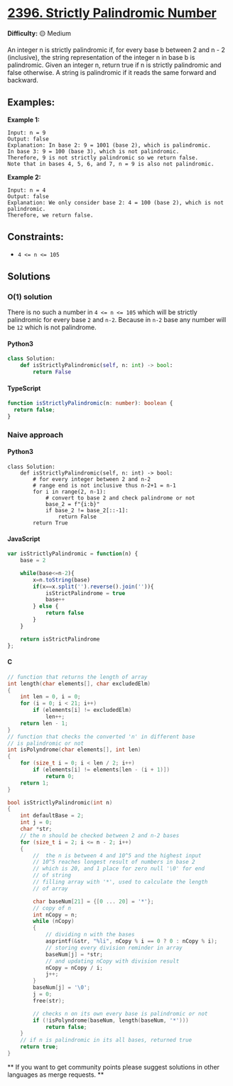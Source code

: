 # [2396. Strictly Palindromic Number](https://leetcode.com/problems/strictly-palindromic-number/)

**Difficulty:** :yellow_circle: Medium

An integer n is strictly palindromic if, for every base b between 2 and n - 2
(inclusive), the string representation of the integer n in base b is palindromic.
Given an integer n, return true if n is strictly palindromic and false otherwise.
A string is palindromic if it reads the same forward and backward.

## Examples:

**Example 1:**

```text
Input: n = 9
Output: false
Explanation: In base 2: 9 = 1001 (base 2), which is palindromic.
In base 3: 9 = 100 (base 3), which is not palindromic.
Therefore, 9 is not strictly palindromic so we return false.
Note that in bases 4, 5, 6, and 7, n = 9 is also not palindromic.
```

**Example 2:**

```text
Input: n = 4
Output: false
Explanation: We only consider base 2: 4 = 100 (base 2), which is not palindromic.
Therefore, we return false.
```

## Constraints:

- `4 <= n <= 105`

## Solutions

### O(1) solution
There is no such a number in `4 <= n <= 105` which will be strictly palindromic for every base `2` and `n-2`. Because in `n-2` base any number will be `12` which is not palindrome.

#### Python3

```python
class Solution:
    def isStrictlyPalindromic(self, n: int) -> bool:
        return False
```

#### TypeScript

```typescript
function isStrictlyPalindromic(n: number): boolean {
  return false;
}
```

### Naive approach

#### Python3
```python3
class Solution:
    def isStrictlyPalindromic(self, n: int) -> bool:
        # for every integer between 2 and n-2
        # range end is not inclusive thus n-2+1 = n-1
        for i in range(2, n-1):
            # convert to base 2 and check palindrome or not
            base_2 = f"{i:b}"
            if base_2 != base_2[::-1]:
                return False
        return True
```
#### JavaScript
```javascript
var isStrictlyPalindromic = function(n) {
    base = 2

    while(base<=n-2){
        x=n.toString(base)
        if(x==x.split('').reverse().join('')){
            isStrictPalindrome = true
            base++
        } else {
            return false
        }
    }

    return isStrictPalindrome
};
```

#### C
```c
// function that returns the length of array
int length(char elements[], char excludedElm)
{
    int len = 0, i = 0;
    for (i = 0; i < 21; i++)
        if (elements[i] != excludedElm)
            len++;
    return len - 1;
}
// function that checks the converted 'n' in different base
// is palindromic or not
int isPolyndrome(char elements[], int len)
{
    for (size_t i = 0; i < len / 2; i++)
        if (elements[i] != elements[len - (i + 1)])
            return 0;
    return 1;
}

bool isStrictlyPalindromic(int n)
{
    int defaultBase = 2;
    int j = 0;
    char *str;
    // the n should be checked between 2 and n-2 bases 
    for (size_t i = 2; i <= n - 2; i++)
    {   
        //  the n is between 4 and 10^5 and the highest input
        // 10^5 reaches longest result of numbers in base 2
        // which is 20, and 1 place for zero null '\0' for end
        // of string
        // filling array with '*', used to calculate the length
        // of array

        char baseNum[21] = {[0 ... 20] = '*'};
        // copy of n
        int nCopy = n;
        while (nCopy)
        {
            // dividing n with the bases
            asprintf(&str, "%li", nCopy % i == 0 ? 0 : nCopy % i);
            // storing every division reminder in array
            baseNum[j] = *str;
            // and updating nCopy with division result
            nCopy = nCopy / i;
            j++;
        }
        baseNum[j] = '\0';
        j = 0;
        free(str);

        // checks n on its own every base is palindromic or not
        if (!isPolyndrome(baseNum, length(baseNum, '*')))
            return false;
    }
    // if n is palindromic in its all bases, returned true
    return true;
}
```

** If you want to get community points please suggest solutions in other languages as merge requests. **
